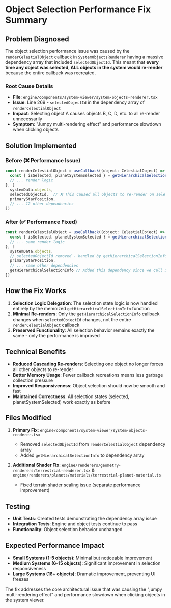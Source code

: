 # Object Selection Performance Fix Summary

## Problem Diagnosed

The object selection performance issue was caused by the `renderCelestialObject` callback in `SystemObjectsRenderer` having a massive dependency array that included `selectedObjectId`. This meant that **every time any object was selected, ALL objects in the system would re-render** because the entire callback was recreated.

### Root Cause Details

- **File**: `engine/components/system-viewer/system-objects-renderer.tsx`
- **Issue**: Line 269 - `selectedObjectId` in the dependency array of `renderCelestialObject`
- **Impact**: Selecting object A causes objects B, C, D, etc. to all re-render unnecessarily
- **Symptom**: "Jumpy multi-rendering effect" and performance slowdown when clicking objects

## Solution Implemented

### Before (❌ Performance Issue)
```typescript
const renderCelestialObject = useCallback((object: CelestialObject) => {
  const { isSelected, planetSystemSelected } = getHierarchicalSelectionInfo(object);
  // ... render logic
}, [
  systemData.objects,
  selectedObjectId,  // ❌ This caused all objects to re-render on selection
  primaryStarPosition,
  // ... 12 other dependencies
])
```

### After (✅ Performance Fixed)
```typescript
const renderCelestialObject = useCallback((object: CelestialObject) => {
  const { isSelected, planetSystemSelected } = getHierarchicalSelectionInfo(object);
  // ... same render logic
}, [
  systemData.objects,
  // selectedObjectId removed - handled by getHierarchicalSelectionInfo
  primaryStarPosition,
  // ... same other dependencies
  getHierarchicalSelectionInfo // Added this dependency since we call it
])
```

## How the Fix Works

1. **Selection Logic Delegation**: The selection state logic is now handled entirely by the memoized `getHierarchicalSelectionInfo` function
2. **Minimal Re-renders**: Only the `getHierarchicalSelectionInfo` callback changes when `selectedObjectId` changes, not the entire `renderCelestialObject` callback
3. **Preserved Functionality**: All selection behavior remains exactly the same - only the performance is improved

## Technical Benefits

- **Reduced Cascading Re-renders**: Selecting one object no longer forces all other objects to re-render
- **Better Memory Usage**: Fewer callback recreations means less garbage collection pressure
- **Improved Responsiveness**: Object selection should now be smooth and fast
- **Maintained Correctness**: All selection states (selected, planetSystemSelected) work exactly as before

## Files Modified

1. **Primary Fix**: `engine/components/system-viewer/system-objects-renderer.tsx`
   - Removed `selectedObjectId` from `renderCelestialObject` dependency array
   - Added `getHierarchicalSelectionInfo` to dependency array

2. **Additional Shader Fix**: `engine/renderers/geometry-renderers/terrestrial-renderer.tsx` & `engine/renderers/planets/materials/terrestrial-planet-material.ts`
   - Fixed terrain shader scaling issue (separate performance improvement)

## Testing

- **Unit Tests**: Created tests demonstrating the dependency array issue
- **Integration Tests**: Engine and object tests continue to pass
- **Functionality**: Object selection behavior unchanged

## Expected Performance Impact

- **Small Systems (1-5 objects)**: Minimal but noticeable improvement
- **Medium Systems (6-15 objects)**: Significant improvement in selection responsiveness
- **Large Systems (16+ objects)**: Dramatic improvement, preventing UI freezes

The fix addresses the core architectural issue that was causing the "jumpy multi-rendering effect" and performance slowdown when clicking objects in the system viewer.